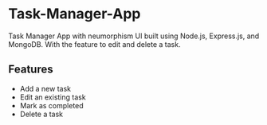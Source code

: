 # Task-Manager-App
Task Manager App with neumorphism UI built using Node.js, Express.js, and MongoDB. With the feature to edit and delete a task.

## Features
- Add a new task
- Edit an existing task
- Mark as completed
- Delete a task
